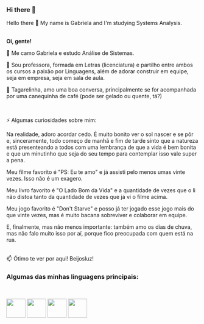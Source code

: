 ### Hi there 👋

Hello there 👋
My name is Gabriela and I'm studying Systems Analysis.

<br>
<strong>Oi, gente!</strong>
<br>

🌱 Me camo Gabriela e estudo Análise de Sistemas. 

🔭 Sou professora, formada em Letras (licenciatura) e partilho entre ambos os cursos a paixão por Linguagens, além de adorar construir em equipe, seja em empresa, seja em sala de aula.

💬 Tagarelinha, amo uma boa conversa, principalmente se for acompanhada por uma canequinha de café (pode ser gelado ou quente, tá?)

<br>

⚡ Algumas curiosidades sobre mim:

  Na realidade, adoro acordar cedo. É muito bonito ver o sol nascer e se pôr e, sinceramente, todo começo de manhã e fim de tarde sinto que a natureza está presenteando a todos com uma lembrança de que a vida é bem bonita e que um minutinho que seja do seu tempo para contemplar isso vale super a pena.
    
  Meu filme favorito é "PS: Eu te amo" e já assisti pelo menos umas vinte vezes. Isso não é um exagero.
    
  Meu livro favorito é "O Lado Bom da Vida" e a quantidade de vezes que o li não distoa tanto da quantidade de vezes que já vi o filme acima.
    
  Meu jogo favorito é "Don't Starve" e posso já ter jogado esse jogo mais do que vinte vezes, mas é muito bacana sobreviver e colaborar em equipe.
    
  E, finalmente, mas não menos importante: também amo os dias de chuva, mas não falo muito isso por aí, porque fico preocupada com quem está na rua.
    
    
<br>    
📫 Ótimo te ver por aqui! Beijosluz!

<br>
<h3>Algumas das minhas linguagens principais:</h3>
<br>

<img src="https://cdn.jsdelivr.net/gh/devicons/devicon/icons/c/c-original.svg" width="50" height="50"/>    <img src="https://cdn.jsdelivr.net/gh/devicons/devicon/icons/python/python-original.svg" width="50" height="50"/>     <img src="https://cdn.jsdelivr.net/gh/devicons/devicon/icons/php/php-original.svg" width="50" height="50"/>          <img src="https://cdn.jsdelivr.net/gh/devicons/devicon/icons/javascript/javascript-original.svg" width="50" height="50"/>
           
           
<br>           

<!--<div>
    <a href="https://github.com/GabiMendes">
<img height="140em" src="https://github-readme-stats.vercel.app/api/top-langs/?username=GabiMendes&layout=compact&langs_count=7&theme=dracula"/>
<img height="140em" src="https://github-readme-stats.vercel.app/api?username=GabiMendes&show_icons=true&theme=dracula&include_all_commits=true&count_private=true"/>
</div>
-->
           



<!--
**GabiMendes/GabiMendes** is a ✨ _special_ ✨ repository because its `README.md` (this file) appears on your GitHub profile.

Here are some ideas to get you started:

- 🔭 I’m currently working on ...
- 🌱 I’m currently learning ...
- 👯 I’m looking to collaborate on ...
- 🤔 I’m looking for help with ...
- 💬 Ask me about ...
- 📫 How to reach me: ...
- 😄 Pronouns: ...
- ⚡ Fun fact: ...
-->

<!--
**GabiMendes/GabiMendes** is a ✨ _special_ ✨ repository because its `README.md` (this file) appears on your GitHub profile.

Here are some ideas to get you started:

- 🔭 I’m currently working on ...
- 🌱 I’m currently learning ...
- 👯 I’m looking to collaborate on ...
- 🤔 I’m looking for help with ...
- 💬 Ask me about ...
- 📫 How to reach me: ...
- 😄 Pronouns: ...
- ⚡ Fun fact: ...
-->
